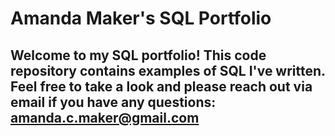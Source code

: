 # Amanda Maker's SQL Portfolio

## Welcome to my SQL portfolio! This code repository contains examples of SQL I've written. Feel free to take a look and please reach out via email if you have any questions: amanda.c.maker@gmail.com
